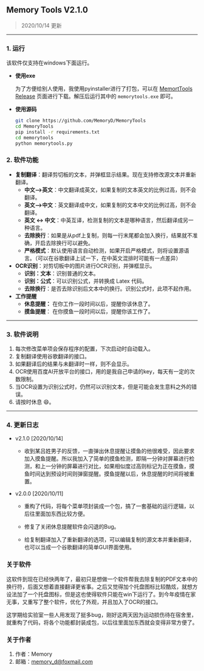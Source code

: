 ## Memory Tools V2.1.0

> 2020/10/14 更新

---

### 1. 运行

该软件仅支持在windows下面运行。

- **使用exe**

  为了方便给别人使用，我使用pyinstaller进行了打包，可以在 [MemortTools Release](https://github.com/MemoryD/MemoryTools/releases) 页面进行下载。解压后运行其中的 `memorytools.exe` 即可。

- **使用源码**

  ```sh
  git clone https://github.com/MemoryD/MemoryTools
  cd MemoryTools
  pip install -r requirements.txt
  cd memorytools
  python memorytools.py
  ```

### 2. 软件功能

- **复制翻译**：翻译剪切板的文本，并弹框显示结果。现在支持修改源文本并重新翻译。
    - **中文-->英文**：中文翻译成英文，如果复制的文本英文的比例过高，则不会翻译。
    - **英文-->中文**：英文翻译成中文，如果复制的文本中文的比例过高，则不会翻译。
    - **英文 <-> 中文**：中英互译，检测复制的文本是哪种语言，然后翻译成另一种语言。
    - **去除换行**：如果是从pdf上复制，则每一行末尾都会加入换行，结果就不准确，开启去除换行可以避免。
    - **严格模式**：默认使用语言自动检测，如果开启严格模式，则将设置源语言。（可以在谷歌翻译上试一下，在中英文混排时可能有一点差异）
- **OCR识别**：对剪切板中的图片进行OCR识别，并弹框显示。
    - **识别：文本**：识别普通的文本。
    - **识别：公式**：可以识别公式，并转换成 Latex 代码。
    - **去除换行**：是否去除识别后文本中的换行。识别公式时，此项不起作用。
- **工作提醒**
    - **休息提醒：** 在你工作一段时间以后，提醒你该休息了。
    - **摸鱼提醒**： 在你摸鱼一段时间以后，提醒你该工作了。

---

### 3. 软件说明

1. 每次修改菜单项会保存程序的配置，下次启动时自动载入。
2. 复制翻译使用谷歌翻译的接口。
3. 如果翻译后的结果与未翻译时一样，则不会显示。
4. OCR使用百度AI开放平台的接口，用的是我自己申请的key，每天有一定的次数限制。
5. 当OCR设置为识别公式时，仍然可以识别文本，但是可能会发生意料之外的错误。
6. 请按时休息 :smile:。

---

### 4. 更新日志

- v2.1.0 [2020/10/14]
  - 收到某吕姓男子的反馈，一直弹出休息提醒让摸鱼的他很难受，因此要求加入摸鱼提醒。所以我加入了简单的摸鱼检测，即隔一分钟对屏幕进行检测，和上一分钟的屏幕进行对比，如果相似度过高则标记为正在摸鱼，摸鱼时间达到预设时间则弹窗提醒。摸鱼提醒以后，休息提醒的时间将被重置。

- v2.0.0 [2020/10/11]

  - 重构了代码，将每个菜单项封装成一个包，搞了一套基础的运行逻辑，以后往里面加东西比较方便。

  - 修复了关闭休息提醒软件会闪退的Bug。
  - 给复制翻译加入了重新翻译的选项，可以编辑复制的源文本并重新翻译，也可以当成一个谷歌翻译的简单GUI界面使用。

### 关于软件

这软件到现在已经快两年了，最初只是想做一个软件帮我去除复制的PDF文本中的换行符，后面又想着直接翻译更省事。之后又觉得加个托盘图标比较酷炫，就想方设法加了一个托盘图标，但是这也使得软件只能在win下运行了。到今年疫情在家无事，又重写了整个软件，优化了外观，并且加入了OCR的接口。

这学期给实验室一些人用发现了挺多bug，刚好这两天因为运动损伤待在宿舍里，就重构了代码，将各个功能都封装成包，以后往里面加东西就会变得非常方便了。


### 关于作者

1. 作者：Memory
2. 邮箱：memory_d@foxmail.com